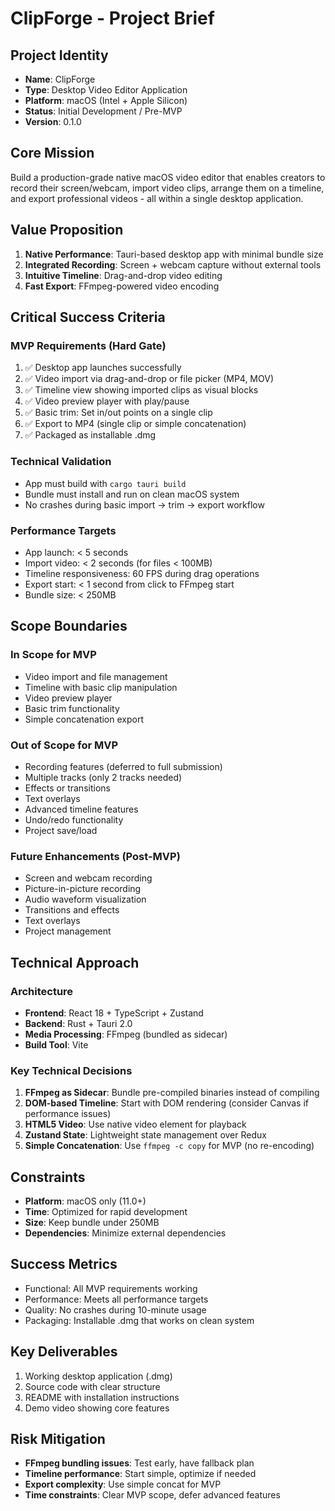 # ClipForge - Project Brief

## Project Identity
- **Name**: ClipForge
- **Type**: Desktop Video Editor Application
- **Platform**: macOS (Intel + Apple Silicon)
- **Status**: Initial Development / Pre-MVP
- **Version**: 0.1.0

## Core Mission
Build a production-grade native macOS video editor that enables creators to record their screen/webcam, import video clips, arrange them on a timeline, and export professional videos - all within a single desktop application.

## Value Proposition
1. **Native Performance**: Tauri-based desktop app with minimal bundle size
2. **Integrated Recording**: Screen + webcam capture without external tools
3. **Intuitive Timeline**: Drag-and-drop video editing
4. **Fast Export**: FFmpeg-powered video encoding

## Critical Success Criteria

### MVP Requirements (Hard Gate)
1. ✅ Desktop app launches successfully
2. ✅ Video import via drag-and-drop or file picker (MP4, MOV)
3. ✅ Timeline view showing imported clips as visual blocks
4. ✅ Video preview player with play/pause
5. ✅ Basic trim: Set in/out points on a single clip
6. ✅ Export to MP4 (single clip or simple concatenation)
7. ✅ Packaged as installable .dmg

### Technical Validation
- App must build with `cargo tauri build`
- Bundle must install and run on clean macOS system
- No crashes during basic import → trim → export workflow

### Performance Targets
- App launch: < 5 seconds
- Import video: < 2 seconds (for files < 100MB)
- Timeline responsiveness: 60 FPS during drag operations
- Export start: < 1 second from click to FFmpeg start
- Bundle size: < 250MB

## Scope Boundaries

### In Scope for MVP
- Video import and file management
- Timeline with basic clip manipulation
- Video preview player
- Basic trim functionality
- Simple concatenation export

### Out of Scope for MVP
- Recording features (deferred to full submission)
- Multiple tracks (only 2 tracks needed)
- Effects or transitions
- Text overlays
- Advanced timeline features
- Undo/redo functionality
- Project save/load

### Future Enhancements (Post-MVP)
- Screen and webcam recording
- Picture-in-picture recording
- Audio waveform visualization
- Transitions and effects
- Text overlays
- Project management

## Technical Approach

### Architecture
- **Frontend**: React 18 + TypeScript + Zustand
- **Backend**: Rust + Tauri 2.0
- **Media Processing**: FFmpeg (bundled as sidecar)
- **Build Tool**: Vite

### Key Technical Decisions
1. **FFmpeg as Sidecar**: Bundle pre-compiled binaries instead of compiling
2. **DOM-based Timeline**: Start with DOM rendering (consider Canvas if performance issues)
3. **HTML5 Video**: Use native video element for playback
4. **Zustand State**: Lightweight state management over Redux
5. **Simple Concatenation**: Use `ffmpeg -c copy` for MVP (no re-encoding)

## Constraints
- **Platform**: macOS only (11.0+)
- **Time**: Optimized for rapid development
- **Size**: Keep bundle under 250MB
- **Dependencies**: Minimize external dependencies

## Success Metrics
- Functional: All MVP requirements working
- Performance: Meets all performance targets
- Quality: No crashes during 10-minute usage
- Packaging: Installable .dmg that works on clean system

## Key Deliverables
1. Working desktop application (.dmg)
2. Source code with clear structure
3. README with installation instructions
4. Demo video showing core features

## Risk Mitigation
- **FFmpeg bundling issues**: Test early, have fallback plan
- **Timeline performance**: Start simple, optimize if needed
- **Export complexity**: Use simple concat for MVP
- **Time constraints**: Clear MVP scope, defer advanced features

